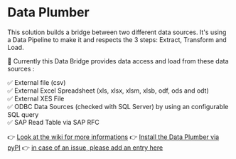 # Data Plumber
This solution builds a bridge between two different data sources. It's using a Data Pipeline to make it and respects the 3 steps: Extract, Transform and Load.

🚀 Currently this Data Bridge provides data access and load from these data sources :  

✅  External file (csv)  
✅  External Excel Spreadsheet (xls, xlsx, xlsm, xlsb, odf, ods and odt)  
✅  External XES File  
✅  ODBC Data Sources (checked with SQL Server) by using an configurable SQL query  
✅  SAP Read Table via SAP RFC  

👉 [Look at the wiki for more informations](...)
👉 [Install the Data Plumber via pyPI](...)
👉 [in case of an issue, please add an entry here](...)
